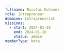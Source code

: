```yaml
---
fullname: Nicolas Duhamel
role: Intrapreneur
domaine: Intraprenariat
missions:
  - start: 2024-01-10
    end: 2024-01-10
    status: admin
memberType: beta
---
```


